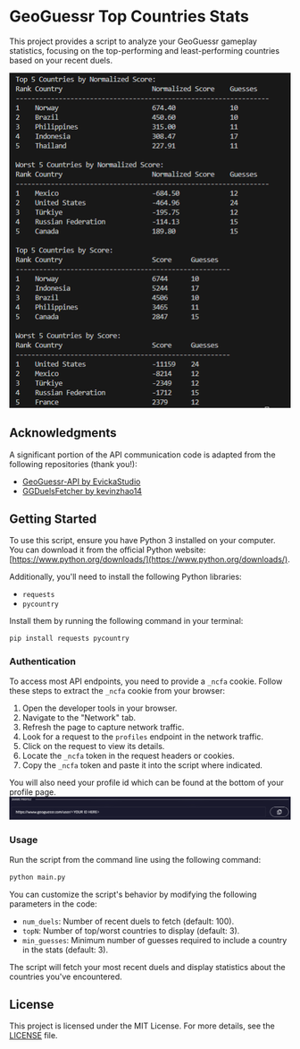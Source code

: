 # GeoGuessr Top Countries Stats

This project provides a script to analyze your GeoGuessr gameplay statistics, focusing on the top-performing and least-performing countries based on your recent duels.

![Gameplay Statistics](images/stats.png)

## Acknowledgments

A significant portion of the API communication code is adapted from the following repositories (thank you!):  
- [GeoGuessr-API by EvickaStudio](https://github.com/EvickaStudio/GeoGuessr-API/blob/main/main.py)  
- [GGDuelsFetcher by kevinzhao14](https://github.com/kevinzhao14/GGDuelsFetcher)

## Getting Started

To use this script, ensure you have Python 3 installed on your computer. You can download it from the official Python website: [https://www.python.org/downloads/](https://www.python.org/downloads/).

Additionally, you'll need to install the following Python libraries:  
- `requests`  
- `pycountry`  

Install them by running the following command in your terminal:  
```bash
pip install requests pycountry
```

### Authentication

To access most API endpoints, you need to provide a `_ncfa` cookie. Follow these steps to extract the `_ncfa` cookie from your browser:

1. Open the developer tools in your browser.
2. Navigate to the "Network" tab.
3. Refresh the page to capture network traffic.
4. Look for a request to the `profiles` endpoint in the network traffic.
5. Click on the request to view its details.
6. Locate the `_ncfa` token in the request headers or cookies.
7. Copy the `_ncfa` token and paste it into the script where indicated.

You will also need your profile id which can be found at the bottom of your profile page.
![Profile Page](images/profile.png)

### Usage

Run the script from the command line using the following command:  
```bash
python main.py
```

You can customize the script's behavior by modifying the following parameters in the code:  
- `num_duels`: Number of recent duels to fetch (default: 100).  
- `topN`: Number of top/worst countries to display (default: 3).  
- `min_guesses`: Minimum number of guesses required to include a country in the stats (default: 3).  

The script will fetch your most recent duels and display statistics about the countries you've encountered.

## License

This project is licensed under the MIT License. For more details, see the [LICENSE](LICENSE) file.
